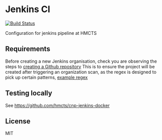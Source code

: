 # Jenkins CI

[![Build Status](https://travis-ci.org/geerlingguy/ansible-role-jenkins.svg?branch=master)](https://travis-ci.org/geerlingguy/ansible-role-jenkins)

Configuration for jenkins pipeline at HMCTS

## Requirements

Before creating a new Jenkins organisation, check you are observing the steps to [creating a Github repository](https://hmcts.github.io/ways-of-working/new-component/github-repo.html#create-a-github-repository)
This is to ensure the project will be created after triggering an organization scan, as the regex is designed to pick up certain patterns, [example regex](https://github.com/hmcts/cnp-jenkins-config/blob/master/jobdsl/organisations-beta.groovy#L14)

## Testing locally

See https://github.com/hmcts/cnp-jenkins-docker

## License

MIT
